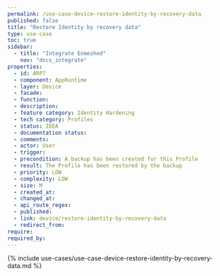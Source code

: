 ```yaml
---
permalink: /use-case-device-restore-identity-by-recovery-data
published: false
title: "Restore Identity by recovery data"
type: use-case
toc: true
sidebar:
  - title: "Integrate Enmeshed"
    nav: "docs_integrate"
properties:
  - id: ARP7
  - component: AppRuntime
  - layer: Device
  - facade:
  - function:
  - description:
  - feature category: Identity Hardening
  - tech category: Profiles
  - status: IDEA
  - documentation status:
  - comments:
  - actor: User
  - trigger:
  - precondition: A backup has been created for this Profile
  - result: The Profile has been restored by the backup
  - priority: LOW
  - complexity: LOW
  - size: M
  - created_at:
  - changed_at:
  - api_route_regex:
  - published:
  - link: device/restore-identity-by-recovery-data
  - redirect_from:
require:
required_by:
---
```


{% include use-cases/use-case-device-restore-identity-by-recovery-data.md %}
